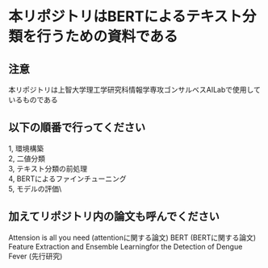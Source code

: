 # 本リポジトリはBERTによるテキスト分類を行うための資料である
## 注意
  本リポジトリは上智大学理工学研究科情報学専攻ゴンサルベスAILabで使用しているものである
## 以下の順番で行ってください
  1, 環境構築\
  2, 二値分類\
  3, テキスト分類の前処理\
  4, BERTによるファインチューニング\
  5, モデルの評価\
## 加えてリポジトリ内の論文も呼んでください
  Attension is all you need (attentionに関する論文)
  BERT (BERTに関する論文)
  Feature Extraction and Ensemble Learningfor the Detection of Dengue Fever (先行研究) 
